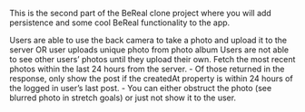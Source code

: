 This is the second part of the BeReal clone project where you will add persistence and some cool BeReal functionality to the app.

Users are able to use the back camera to take a photo and upload it to the server OR user uploads unique photo from photo album
Users are not able to see other users’ photos until they upload their own.
Fetch the most recent photos within the last 24 hours from the server. - 
Of those returned in the response, only show the post if the createdAt property is within 24 hours of the logged in user’s last post. - 
You can either obstruct the photo (see blurred photo in stretch goals) or just not show it to the user.

